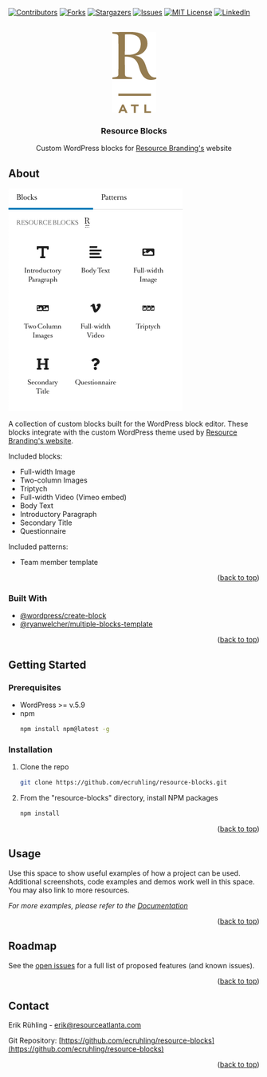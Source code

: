 <div id="top"></div>

<!-- PROJECT SHIELDS -->
[![Contributors][contributors-shield]][contributors-url]
[![Forks][forks-shield]][forks-url]
[![Stargazers][stars-shield]][stars-url]
[![Issues][issues-shield]][issues-url]
[![MIT License][license-shield]][license-url]
[![LinkedIn][linkedin-shield]][linkedin-url]



<!-- PROJECT LOGO -->
<br />
<div align="center">
  <a href="https://github.com/ecruhling/resource-blocks">
    <img src="assets/images/r.png" alt="Logo" width="89" height="162">
  </a>

<h3 align="center">Resource Blocks</h3>

  <p align="center">
    Custom WordPress blocks for <a href="https://resourceatlanta.com">Resource Branding's</a> website
    <br />
  </p>
</div>




<!-- ABOUT -->
## About

[![Resource Blocks][product-screenshot]](https://resourceatlanta.com)

A collection of custom blocks built for the WordPress block editor. These blocks integrate with the custom WordPress theme used by <a href="https://resourceatlanta.com">Resource Branding's website</a>.

Included blocks:

* Full-width Image
* Two-column Images
* Triptych
* Full-width Video (Vimeo embed)
* Body Text
* Introductory Paragraph
* Secondary Title
* Questionnaire

Included patterns:

* Team member template

<p align="right">(<a href="#top">back to top</a>)</p>



### Built With

* [@wordpress/create-block](https://www.npmjs.com/package/@wordpress/create-block)
* [@ryanwelcher/multiple-blocks-template](https://www.npmjs.com/package/@ryanwelcher/multiple-blocks-template)

<p align="right">(<a href="#top">back to top</a>)</p>



<!-- GETTING STARTED -->
## Getting Started

### Prerequisites

* WordPress >= v.5.9
* npm
  ```sh
  npm install npm@latest -g
  ```

### Installation

1. Clone the repo
   ```sh
   git clone https://github.com/ecruhling/resource-blocks.git
   ```
2. From the "resource-blocks" directory, install NPM packages
   ```sh
   npm install
   ```

<p align="right">(<a href="#top">back to top</a>)</p>



<!-- USAGE EXAMPLES -->
## Usage

Use this space to show useful examples of how a project can be used. Additional screenshots, code examples and demos work well in this space. You may also link to more resources.

_For more examples, please refer to the [Documentation](https://example.com)_

<p align="right">(<a href="#top">back to top</a>)</p>



<!-- ROADMAP -->
## Roadmap

See the [open issues](https://github.com/ecruhling/resource-blocks/issues) for a full list of proposed features (and known issues).

<p align="right">(<a href="#top">back to top</a>)</p>



<!-- CONTACT -->
## Contact

Erik Rühling - erik@resourceatlanta.com

Git Repository: [https://github.com/ecruhling/resource-blocks](https://github.com/ecruhling/resource-blocks)



<p align="right">(<a href="#top">back to top</a>)</p>



<!-- MARKDOWN LINKS & IMAGES -->
<!-- https://www.markdownguide.org/basic-syntax/#reference-style-links -->
[contributors-shield]: https://img.shields.io/github/contributors/ecruhling/resource-blocks.svg?style=for-the-badge
[contributors-url]: https://github.com/ecruhling/resource-blocks/graphs/contributors
[forks-shield]: https://img.shields.io/github/forks/ecruhling/resource-blocks.svg?style=for-the-badge
[forks-url]: https://github.com/ecruhling/resource-blocks/network/members
[stars-shield]: https://img.shields.io/github/stars/ecruhling/resource-blocks.svg?style=for-the-badge
[stars-url]: https://github.com/ecruhling/resource-blocks/stargazers
[issues-shield]: https://img.shields.io/github/issues/ecruhling/resource-blocks.svg?style=for-the-badge
[issues-url]: https://github.com/ecruhling/resource-blocks/issues
[license-shield]: https://img.shields.io/github/license/ecruhling/resource-blocks.svg?style=for-the-badge
[license-url]: https://github.com/ecruhling/resource-blocks/blob/master/LICENSE.txt
[linkedin-shield]: https://img.shields.io/badge/-LinkedIn-black.svg?style=for-the-badge&logo=linkedin&colorB=555
[linkedin-url]: https://linkedin.com/in/erik-rühling-1a452138
[product-screenshot]: assets/images/screenshot.gif
